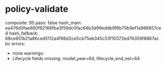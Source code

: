 # policy-validate
composite: 95
pass: false
hash_main: ea476d0fae660f92166fba3f59dc0fac64b3d99eddb9f6b70b9ef1a988857ce4
hash_fallback: 68ce651b21a86ced5112a4f86d2ce5cb75eb345c53f10372ed76359f8867acbc
errors:
- none
warnings:
- Lifecycle fields missing: model_year=64, lifecycle_end_est=64
